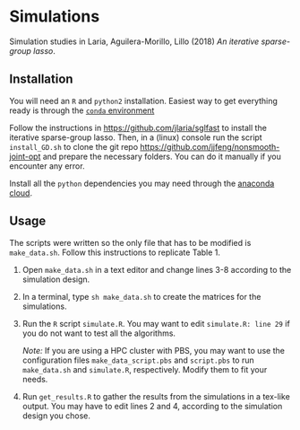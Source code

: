 # Simulations

Simulation studies in Laria, Aguilera-Morillo, Lillo (2018) *An iterative sparse-group lasso*.

## Installation
You will need an `R` and `python2` installation. Easiest way to get everything ready is through the [`conda` environment](https://conda.io/docs/)

Follow the instructions in https://github.com/jlaria/sglfast to install the iterative sparse-group lasso.
Then, in a (linux) console run the script `install_GD.sh` to clone the git repo https://github.com/jjfeng/nonsmooth-joint-opt and prepare the necessary folders. You can do it manually if you encounter any error.

Install all the `python` dependencies you may need through the [anaconda cloud](https://anaconda.org).

## Usage

The scripts were written so the only file that has to be modified is `make_data.sh`. Follow this instructions to replicate Table 1.

1.  Open `make_data.sh` in a text editor and change lines 3-8 according to the simulation design.
2.  In a terminal, type `sh make_data.sh` to create the matrices for the simulations.
3.  Run the `R` script `simulate.R`. You may want to edit `simulate.R: line 29` if you do not want to test all the algorithms.

    *Note:* If you are using a HPC cluster with PBS, you may want to use the configuration files `make_data_script.pbs` and `script.pbs` to run `make_data.sh` and `simulate.R`, respectively. Modify them to fit your needs.

4. Run `get_results.R` to gather the results from the simulations in a tex-like output. You may have to edit lines 2 and 4, according to the simulation design you chose.
